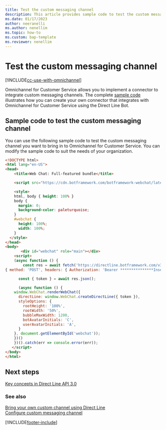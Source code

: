 ```yaml
---
title: Test the custom messaging channel 
description: This article provides sample code to test the custom messaging channel that you want to integrate with Omnichannel for Customer Service.
ms.date: 01/17/2023
author: neeranelli
ms.author: nenellim
ms.topic: how-to
ms.custom: bap-template
ms.reviewer: nenellim
---
```

# Test the custom messaging channel

[!INCLUDE[cc-use-with-omnichannel](../../includes/cc-use-with-omnichannel.md)]

Omnichannel for Customer Service allows you to implement a connector to integrate custom messaging channels. The complete [sample code](https://github.com/microsoft/Dynamics365-Apps-Samples/tree/master/customer-service/omnichannel/bring-your-own-channel) illustrates how you can create your own connector that integrates with Omnichannel for Customer Service using the Direct Line Bot.  

## Sample code to test the custom messaging channel

You can use the following sample code to test the custom messaging channel you want to bring in to Omnichannel for Customer Service. You can modify the sample code to suit the needs of your organization.

```html
<!DOCTYPE html>
<html lang="en-US">
<head>
    <title>Web Chat: Full-featured bundle</title>

    <script src="https://cdn.botframework.com/botframework-webchat/latest/webchat.js"></script>

    <style>
    html, body { height: 100% }
    body {
      margin: 0;
      background-color: paleturquoise;
    }
    #webchat {
      height: 100%;
      width: 100%;
    }
  </style>
</head>
<body>
       <div id="webchat" role="main"></div>
    <script>
    (async function () {
        const res = await fetch('https://directline.botframework.com/v3/directline/conversations', 
{ method: 'POST', headers: { Authorization: 'Bearer ***************Insert Direct Line Secret here *******************' }});

      const { token } = await res.json();

      (async function () {
	window.WebChat.renderWebChat({
      directLine: window.WebChat.createDirectLine({ token }),
      styleOptions: {
        rootHeight: '100%',
        rootWidth: '50%',
		bubbleMaxWidth: 1200,               
        botAvatarInitials: 'C',                
        userAvatarInitials: 'A',  
      }
    }, document.getElementById('webchat'));
    })()
    })().catch(err => console.error(err));
   </script>
</body>
</html>
```

## Next steps

[Key concepts in Direct Line API 3.0](/azure/bot-service/rest-api/bot-framework-rest-direct-line-3-0-concepts?view=azure-bot-service-4.0&preserve-view=true)  

### See also

[Bring your own custom channel using Direct Line](../bring-your-own-channel.md)  
[Configure custom messaging channel](../administer/configure-custom-channel.md)  


[!INCLUDE[footer-include](../../includes/footer-banner.md)]
